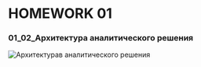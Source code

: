 # HOMEWORK 01
### 01_02_Архитектура аналитического решения
![Архитектурав аналитического решения](https://user-images.githubusercontent.com/111882594/186440907-0cf86cdb-2c18-4cb6-ad59-2b71bc42035c.png)
